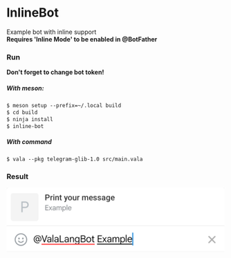 # InlineBot

Example bot with inline support  
**Requires 'Inline Mode' to be enabled in @BotFather**

### Run

**Don't forget to change bot token!**

##### With meson:

    $ meson setup --prefix=~/.local build
    $ cd build
    $ ninja install
    $ inline-bot

##### With command

    $ vala --pkg telegram-glib-1.0 src/main.vala

### Result
![Screenshot](./result.png)
